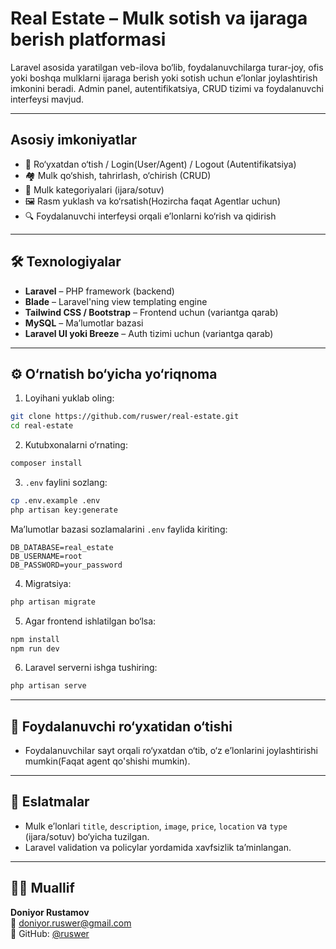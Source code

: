 #  Real Estate – Mulk sotish va ijaraga berish platformasi

Laravel asosida yaratilgan veb-ilova bo‘lib, foydalanuvchilarga turar-joy, ofis yoki boshqa mulklarni ijaraga berish yoki sotish uchun e’lonlar joylashtirish imkonini beradi. Admin panel, autentifikatsiya, CRUD tizimi va foydalanuvchi interfeysi mavjud.

---

##  Asosiy imkoniyatlar

- 🔐 Ro‘yxatdan o‘tish / Login(User/Agent) / Logout (Autentifikatsiya)
- 🏘️ Mulk qo‘shish, tahrirlash, o‘chirish (CRUD)
- 📂 Mulk kategoriyalari (ijara/sotuv)
- 🖼️ Rasm yuklash va ko‘rsatish(Hozircha faqat Agentlar uchun)
- 🔍 Foydalanuvchi interfeysi orqali e’lonlarni ko‘rish va qidirish

---

## 🛠 Texnologiyalar

- **Laravel** – PHP framework (backend)
- **Blade** – Laravel'ning view templating engine
- **Tailwind CSS / Bootstrap** – Frontend uchun (variantga qarab)
- **MySQL** – Ma’lumotlar bazasi
- **Laravel UI yoki Breeze** – Auth tizimi uchun (variantga qarab)

---

## ⚙️ O‘rnatish bo‘yicha yo‘riqnoma

1. Loyihani yuklab oling:

```bash
git clone https://github.com/ruswer/real-estate.git
cd real-estate
```

2. Kutubxonalarni o‘rnating:

```bash
composer install
```

3. `.env` faylini sozlang:

```bash
cp .env.example .env
php artisan key:generate
```

Ma’lumotlar bazasi sozlamalarini `.env` faylida kiriting:

```
DB_DATABASE=real_estate
DB_USERNAME=root
DB_PASSWORD=your_password
```

4. Migratsiya:

```bash
php artisan migrate
```

5. Agar frontend ishlatilgan bo‘lsa:

```bash
npm install
npm run dev
```

6. Laravel serverni ishga tushiring:

```bash
php artisan serve
```

---

## 👥 Foydalanuvchi ro‘yxatidan o‘tishi

- Foydalanuvchilar sayt orqali ro‘yxatdan o‘tib, o‘z e’lonlarini joylashtirishi mumkin(Faqat agent qo'shishi mumkin).

---

## 📝 Eslatmalar

- Mulk e’lonlari `title`, `description`, `image`, `price`, `location` va `type` (ijara/sotuv) bo‘yicha tuzilgan.
- Laravel validation va policylar yordamida xavfsizlik ta’minlangan.

---

## 👨‍💻 Muallif

**Doniyor Rustamov**  
📧 doniyor.ruswer@gmail.com  
🔗 GitHub: [@ruswer](https://github.com/ruswer)
